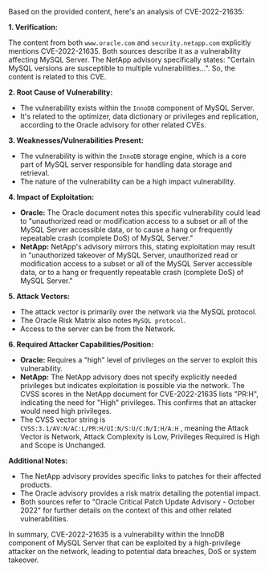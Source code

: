Based on the provided content, here's an analysis of CVE-2022-21635:

**1. Verification:**

The content from both `www.oracle.com` and `security.netapp.com` explicitly mentions CVE-2022-21635. Both sources describe it as a vulnerability affecting MySQL Server. The NetApp advisory specifically states: "Certain MySQL versions are susceptible to multiple vulnerabilities...". So, the content is related to this CVE.

**2. Root Cause of Vulnerability:**

- The vulnerability exists within the `InnoDB` component of MySQL Server.
- It's related to the optimizer, data dictionary or privileges and replication, according to the Oracle advisory for other related CVEs.

**3. Weaknesses/Vulnerabilities Present:**

- The vulnerability is within the `InnoDB` storage engine, which is a core part of MySQL server responsible for handling data storage and retrieval.
- The nature of the vulnerability can be a high impact vulnerability.

**4. Impact of Exploitation:**

- **Oracle:** The Oracle document notes this specific vulnerability could lead to "unauthorized read or modification access to a subset or all of the MySQL Server accessible data, or to cause a hang or frequently repeatable crash (complete DoS) of MySQL Server."
- **NetApp:** NetApp's advisory mirrors this, stating exploitation may result in "unauthorized takeover of MySQL Server, unauthorized read or modification access to a subset or all of the MySQL Server accessible data, or to a hang or frequently repeatable crash (complete DoS) of MySQL Server."

**5. Attack Vectors:**

- The attack vector is primarily over the network via the MySQL protocol.
- The Oracle Risk Matrix also notes `MySQL protocol`.
- Access to the server can be from the Network.

**6. Required Attacker Capabilities/Position:**

- **Oracle:** Requires a "high" level of privileges on the server to exploit this vulnerability.
- **NetApp:** The NetApp advisory does not specify explicitly needed privileges but indicates exploitation is possible via the network. The CVSS scores in the NetApp document for CVE-2022-21635 lists "PR:H", indicating the need for "High" privileges. This confirms that an attacker would need high privileges.
- The CVSS vector string is `CVSS:3.1/AV:N/AC:L/PR:H/UI:N/S:U/C:N/I:H/A:H` , meaning the Attack Vector is Network, Attack Complexity is Low, Privileges Required is High and Scope is Unchanged.

**Additional Notes:**
- The NetApp advisory provides specific links to patches for their affected products.
- The Oracle advisory provides a risk matrix detailing the potential impact.
- Both sources refer to "Oracle Critical Patch Update Advisory - October 2022" for further details on the context of this and other related vulnerabilities.

In summary, CVE-2022-21635 is a vulnerability within the InnoDB component of MySQL Server that can be exploited by a high-privilege attacker on the network, leading to potential data breaches, DoS or system takeover.